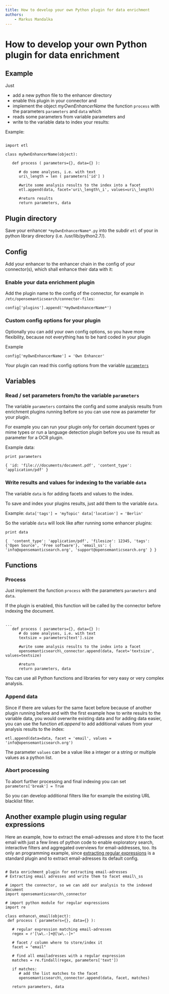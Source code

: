 ```yaml
---
title: How to develop your own Python plugin for data enrichment
authors:
    - Markus Mandalka
---
```


# How to develop your own Python plugin for data enrichment


## Example


Just 
* add a new python file to the enhancer directory
* enable this plugin in your connector and
* implement the object *myOwnEnhancerName* the function `process` with the parameters `parameters` and `data` which 
* reads some parameters from variable parameters and
* write to the variable data to index your results:



Example:


```

import etl

class myOwnEnhancerName(object):

   def process ( parameters={}, data={} ):

      # do some analyses, i.e. with text
      uri\_length = len ( parameters['id'] )

      #write some analysis results to the index into a facet
      etl.append(data, facet='uri\_length\_i', values=uri\_length)

      #return results
      return parameters, data

```




## Plugin directory


Save your enhancer `*myOwnEnhancerName*.py` into the subdir `etl` of your in python library directory (i.e. /usr/lib/python2.7/).

## Config


Add your enhancer to the enhancer chain in the config of your connector(s), which shall enhance their data with it:

### Enable your data enrichment plugin


Add the plugin name to the config of the connector, for example in `/etc/opensemanticsearch/connector-files`:

`config['plugins'].append('*myOwnEnhancerName*')`
### Custom config options for your plugin


Optionally you can add your own config options, so you have more flexibility, because not everything has to be hard coded in your plugin

Example

`config['myOwnEnhancerName'] = 'Own Enhancer'`

Your plugin can read this config options from the variable [`parameters`](#parameters)
## Variables


### Read / set parameters from/to the variable `parameters`


The variable `parameters` contains the config and some analysis results from enrichment plugins running before so you can use now as parameter for your plugin.

For example you can run your plugin only for certain document types or mime types or run a language detection plugin before you use its result as parameter for a OCR plugin.

Example data:

```
print parameters
```

`{
 'id: 'file:///documents/document.pdf',
 'content_type': 'application/pdf'
}`
### Write results and values for indexing to the variable `data`


The variable `data` is for adding facets and values to the index.

To save and index your plugins results, just add them to the variable `data`.

Example:
`data['tags'] = 'myTopic'
data['location'] = 'Berlin'`

So the variable `data` will look like after running some enhancer plugins:


```
print data
```

`{ 
 'content_type': 'application/pdf',
 'filesize': 12345,
 'tags': {'Open Source', 'Free software'},
 'email_ss': { 'info@opensemanticsearch.org', 'support@opensemanticsearch.org' }
}`
## Functions


### Process


Just implement the function `process` with the parameters `parameters` and `data`.

If the plugin is enabled, this function will be called by the connector before indexing the document.

```

...
   def process ( parameters={}, data={} ):
      # do some analyses, i.e. with text
      textsize = parameters[text'].size

      #write some analysis results to the index into a facet
      opensemanticsearch\_connector.append(data, facet='textsize', values=textsize)

      #return
      return parameters, data

```


You can use all Python functions and libraries for very easy or very complex analysis.

### Append data



Since if there are values for the same facet before because of another plugin running before and with the first example how to write resulrs to the variable data, you would overwrite existing data and for adding data easier, you can use the function *etl.append* to add additional values from your analysis results to the index:

`etl.append(data=data, facet = 'email', values = 'info@opensemanticsearch.org')`

The parameter `values` can be a value like a integer or a string or multiple values as a python list.

### Abort processing



To abort further processing and final indexing you can set
`parameters['break'] = True`

So you can develop additional filters like for example the existing URL blacklist filter.

## Another example plugin using regular expressions


Here an example, how to extract the email-adresses and store it to the facet email with just a few lines of python code to enable exploratory search, interactive filters and aggregated overviews for email-addresses, too. Its only an programming example, since [extracting regular expressions](../../../enhancer/regex) is a standard plugin and to extract email-adresses its default config.


```

# Data enrichment plugin for extracting email-adresses
# Extracting email adresses and write them to facet email\_ss

# import the connector, so we can add our analysis to the indexed document
import opensemanticsearch\_connector

# import python module for regular expressions
import re

class enhance\_email(object):
 def process ( parameters={}, data={} ):

   # regular expression matching email-adresses
   regex = r'[\w\.-]+@[\w\.-]+'

   # facet / column where to store/index it
   facet = "email"

   # find all emailadresses with a regular expression
   matches = re.findall(regex, parameters['text'])

   if matches:
      # add the list matches to the facet
      opensemanticsearch\_connector.append(data, facet, matches)
	
   return parameters, data

```